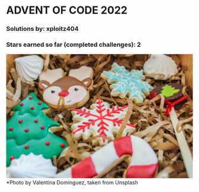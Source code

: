 # ADVENT OF CODE 2022

### Solutions by: xploitz404
### Stars earned so far (completed challenges): 2

![Pretty xmas cookies](valentina-dominguez-syJhMS-Jxxg-unsplash.jpg)
*Photo by Valentina Dominguez, taken from Unsplash 
